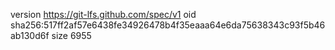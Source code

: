 version https://git-lfs.github.com/spec/v1
oid sha256:517ff2af57e6438fe34926478b4f35eaaa64e6da75638343c93f5b46ab130d6f
size 6955

